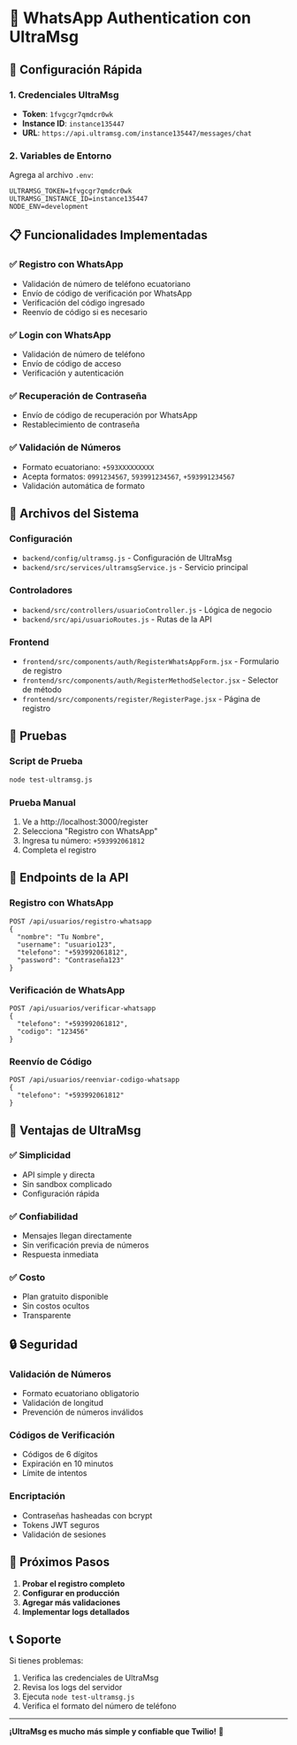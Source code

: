 # 📱 WhatsApp Authentication con UltraMsg

## 🚀 Configuración Rápida

### 1. Credenciales UltraMsg
- **Token**: `1fvgcgr7qmdcr0wk`
- **Instance ID**: `instance135447`
- **URL**: `https://api.ultramsg.com/instance135447/messages/chat`

### 2. Variables de Entorno
Agrega al archivo `.env`:
```env
ULTRAMSG_TOKEN=1fvgcgr7qmdcr0wk
ULTRAMSG_INSTANCE_ID=instance135447
NODE_ENV=development
```

## 📋 Funcionalidades Implementadas

### ✅ **Registro con WhatsApp**
- Validación de número de teléfono ecuatoriano
- Envío de código de verificación por WhatsApp
- Verificación del código ingresado
- Reenvío de código si es necesario

### ✅ **Login con WhatsApp**
- Validación de número de teléfono
- Envío de código de acceso
- Verificación y autenticación

### ✅ **Recuperación de Contraseña**
- Envío de código de recuperación por WhatsApp
- Restablecimiento de contraseña

### ✅ **Validación de Números**
- Formato ecuatoriano: `+593XXXXXXXXX`
- Acepta formatos: `0991234567`, `593991234567`, `+593991234567`
- Validación automática de formato

## 🔧 Archivos del Sistema

### **Configuración**
- `backend/config/ultramsg.js` - Configuración de UltraMsg
- `backend/src/services/ultramsgService.js` - Servicio principal

### **Controladores**
- `backend/src/controllers/usuarioController.js` - Lógica de negocio
- `backend/src/api/usuarioRoutes.js` - Rutas de la API

### **Frontend**
- `frontend/src/components/auth/RegisterWhatsAppForm.jsx` - Formulario de registro
- `frontend/src/components/auth/RegisterMethodSelector.jsx` - Selector de método
- `frontend/src/components/register/RegisterPage.jsx` - Página de registro

## 🧪 Pruebas

### **Script de Prueba**
```bash
node test-ultramsg.js
```

### **Prueba Manual**
1. Ve a http://localhost:3000/register
2. Selecciona "Registro con WhatsApp"
3. Ingresa tu número: `+593992061812`
4. Completa el registro

## 📱 Endpoints de la API

### **Registro con WhatsApp**
```
POST /api/usuarios/registro-whatsapp
{
  "nombre": "Tu Nombre",
  "username": "usuario123",
  "telefono": "+593992061812",
  "password": "Contraseña123"
}
```

### **Verificación de WhatsApp**
```
POST /api/usuarios/verificar-whatsapp
{
  "telefono": "+593992061812",
  "codigo": "123456"
}
```

### **Reenvío de Código**
```
POST /api/usuarios/reenviar-codigo-whatsapp
{
  "telefono": "+593992061812"
}
```

## 🎯 Ventajas de UltraMsg

### ✅ **Simplicidad**
- API simple y directa
- Sin sandbox complicado
- Configuración rápida

### ✅ **Confiabilidad**
- Mensajes llegan directamente
- Sin verificación previa de números
- Respuesta inmediata

### ✅ **Costo**
- Plan gratuito disponible
- Sin costos ocultos
- Transparente

## 🔒 Seguridad

### **Validación de Números**
- Formato ecuatoriano obligatorio
- Validación de longitud
- Prevención de números inválidos

### **Códigos de Verificación**
- Códigos de 6 dígitos
- Expiración en 10 minutos
- Límite de intentos

### **Encriptación**
- Contraseñas hasheadas con bcrypt
- Tokens JWT seguros
- Validación de sesiones

## 🚀 Próximos Pasos

1. **Probar el registro completo**
2. **Configurar en producción**
3. **Agregar más validaciones**
4. **Implementar logs detallados**

## 📞 Soporte

Si tienes problemas:
1. Verifica las credenciales de UltraMsg
2. Revisa los logs del servidor
3. Ejecuta `node test-ultramsg.js`
4. Verifica el formato del número de teléfono

---

**¡UltraMsg es mucho más simple y confiable que Twilio!** 🎉 